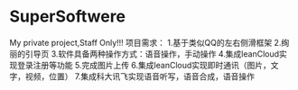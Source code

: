 # SuperSoftwere
My private project,Staff Only!!!
项目需求：
1.基于类似QQ的左右侧滑框架
2.绚丽的引导页
3.软件具备两种操作方式：语音操作，手动操作
4.集成leanCloud实现登录注册等功能
5.完成图片上传
6.集成leanCloud实现即时通讯（图片，文字，视频，位置）
7.集成科大讯飞实现语音听写，语音合成，语音操作

